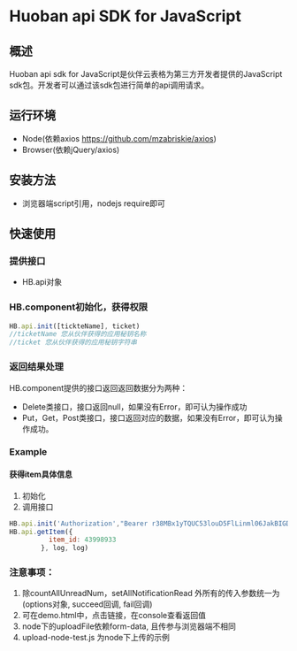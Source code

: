 # Huoban api SDK for JavaScript

## 概述

Huoban api sdk for JavaScript是伙伴云表格为第三方开发者提供的JavaScript sdk包。开发者可以通过该sdk包进行简单的api调用请求。


## 运行环境
- Node(依赖axios https://github.com/mzabriskie/axios)
- Browser(依赖jQuery/axios)

## 安装方法
- 浏览器端script引用，nodejs require即可

## 快速使用

### 提供接口
- HB.api对象


### HB.component初始化，获得权限
```js
HB.api.init([tickteName], ticket)
//ticketName 您从伙伴获得的应用秘钥名称
//ticket 您从伙伴获得的应用秘钥字符串
```

### 返回结果处理

HB.component提供的接口返回返回数据分为两种：

* Delete类接口，接口返回null，如果没有Error，即可认为操作成功
* Put，Get，Post类接口，接口返回对应的数据，如果没有Error，即可认为操作成功。

### Example
#### 获得item具体信息
1. 初始化
2. 调用接口
```js
HB.api.init('Authorization',"Bearer r38MBx1yTQUC53louD5FlLinml06JakBIGDJnpeY001")
HB.api.getItem({
          item_id: 43998933
        }, log, log)
```
### 注意事项：
1. 除countAllUnreadNum，setAllNotificationRead 外所有的传入参数统一为(options对象, succeed回调, fail回调)
2. 可在demo.html中，点击链接，在console查看返回值
3. node下的uploadFile依赖form-data, 且传参与浏览器端不相同
4. upload-node-test.js 为node下上传的示例
